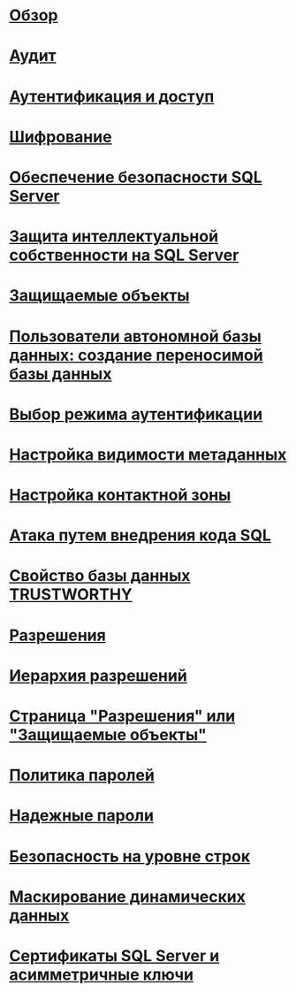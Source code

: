 # [Обзор](security-center-for-sql-server-database-engine-and-azure-sql-database.md)  
# [Аудит](auditing/index.md)
# [Аутентификация и доступ](authentication-access/index.md)
# [Шифрование](encryption/index.md)
# [Обеспечение безопасности SQL Server](securing-sql-server.md)  
# [Защита интеллектуальной собственности на SQL Server](protecting-your-sql-server-intellectual-property.md)  
# [Защищаемые объекты](securables.md)  
# [Пользователи автономной базы данных: создание переносимой базы данных](contained-database-users-making-your-database-portable.md)  
# [Выбор режима аутентификации](choose-an-authentication-mode.md)  
# [Настройка видимости метаданных](metadata-visibility-configuration.md)  
# [Настройка контактной зоны](surface-area-configuration.md)  
# [Атака путем внедрения кода SQL](sql-injection.md)  
# [Свойство базы данных TRUSTWORTHY](trustworthy-database-property.md)  
# [Разрешения](permissions-database-engine.md)  
# [Иерархия разрешений](permissions-hierarchy-database-engine.md)  
# [Страница "Разрешения" или "Защищаемые объекты"](permissions-or-securables-page.md)  
# [Политика паролей](password-policy.md)  
# [Надежные пароли](strong-passwords.md)  
# [Безопасность на уровне строк](row-level-security.md)  
# [Маскирование динамических данных](dynamic-data-masking.md)  
# [Сертификаты SQL Server и асимметричные ключи](sql-server-certificates-and-asymmetric-keys.md)  
